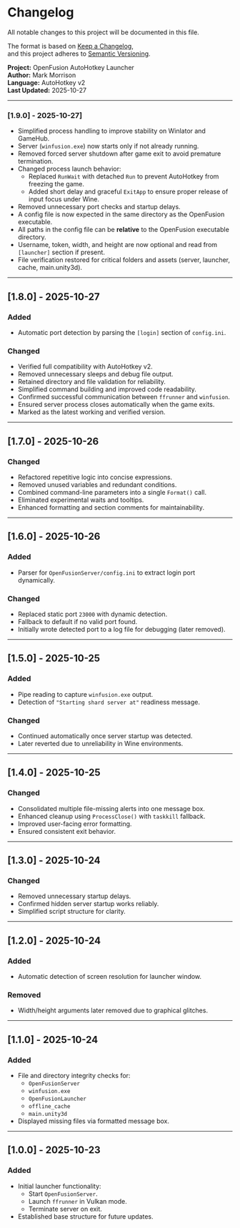 # Changelog
All notable changes to this project will be documented in this file.

The format is based on [Keep a Changelog](https://keepachangelog.com/en/1.1.0/),  
and this project adheres to [Semantic Versioning](https://semver.org/).

**Project:** OpenFusion AutoHotkey Launcher  
**Author:** Mark Morrison  
**Language:** AutoHotkey v2  
**Last Updated:** 2025-10-27  
___

### [1.9.0] - 2025-10-27]
- Simplified process handling to improve stability on Winlator and GameHub.
- Server (`winfusion.exe`) now starts only if not already running.
- Removed forced server shutdown after game exit to avoid premature termination.
- Changed process launch behavior:
  - Replaced `RunWait` with detached `Run` to prevent AutoHotkey from freezing the game.
  - Added short delay and graceful `ExitApp` to ensure proper release of input focus under Wine.
- Removed unnecessary port checks and startup delays.
- A config file is now expected in the same directory as the OpenFusion executable.
- All paths in the config file can be **relative** to the OpenFusion executable directory.
- Username, token, width, and height are now optional and read from `[launcher]` section if present.
- File verification restored for critical folders and assets (server, launcher, cache, main.unity3d).

---

## [1.8.0] - 2025-10-27
### Added
- Automatic port detection by parsing the `[login]` section of `config.ini`.

### Changed
- Verified full compatibility with AutoHotkey v2.
- Removed unnecessary sleeps and debug file output.
- Retained directory and file validation for reliability.
- Simplified command building and improved code readability.
- Confirmed successful communication between `ffrunner` and `winfusion`.
- Ensured server process closes automatically when the game exits.
- Marked as the latest working and verified version.

---

## [1.7.0] - 2025-10-26
### Changed
- Refactored repetitive logic into concise expressions.
- Removed unused variables and redundant conditions.
- Combined command-line parameters into a single `Format()` call.
- Eliminated experimental waits and tooltips.
- Enhanced formatting and section comments for maintainability.

---

## [1.6.0] - 2025-10-26
### Added
- Parser for `OpenFusionServer/config.ini` to extract login port dynamically.

### Changed
- Replaced static port `23000` with dynamic detection.
- Fallback to default if no valid port found.
- Initially wrote detected port to a log file for debugging (later removed).

---

## [1.5.0] - 2025-10-25
### Added
- Pipe reading to capture `winfusion.exe` output.
- Detection of `"Starting shard server at"` readiness message.

### Changed
- Continued automatically once server startup was detected.
- Later reverted due to unreliability in Wine environments.

---

## [1.4.0] - 2025-10-25
### Changed
- Consolidated multiple file-missing alerts into one message box.
- Enhanced cleanup using `ProcessClose()` with `taskkill` fallback.
- Improved user-facing error formatting.
- Ensured consistent exit behavior.

---

## [1.3.0] - 2025-10-24
### Changed
- Removed unnecessary startup delays.
- Confirmed hidden server startup works reliably.
- Simplified script structure for clarity.

---

## [1.2.0] - 2025-10-24
### Added
- Automatic detection of screen resolution for launcher window.

### Removed
- Width/height arguments later removed due to graphical glitches.

---

## [1.1.0] - 2025-10-24
### Added
- File and directory integrity checks for:
  - `OpenFusionServer`
  - `winfusion.exe`
  - `OpenFusionLauncher`
  - `offline_cache`
  - `main.unity3d`
- Displayed missing files via formatted message box.

---

## [1.0.0] - 2025-10-23
### Added
- Initial launcher functionality:
  - Start `OpenFusionServer`.
  - Launch `ffrunner` in Vulkan mode.
  - Terminate server on exit.
- Established base structure for future updates.
